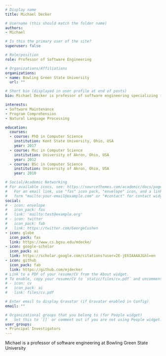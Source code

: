 ```yaml
---
# Display name
title: Michael Decker

# Username (this should match the folder name)
authors:
- Michael

# Is this the primary user of the site?
superuser: false

# Role/position
role: Professor of Software Engineering

# Organizations/Affiliations
organizations:
- name: Bowling Green State University
  url: ""

# Short bio (displayed in user profile at end of posts)
bio: Michael Decker is professor of software engineering specializing in software maintenance, differencing, static analysis, and natural language processing

interests:
- Software Maintenance
- Program Comprehension
- Natural Language Processing

education:
  courses:
  - course: PhD in Computer Science
    institution: Kent State University, Ohio, USA
    year: 2017
  - course: Msc in Computer Science
    institution: University of Akron, Ohio, USA
    year: 2012
  - course: BSc in Computer Science
    institution: University of Akron, Ohio, USA
    year: 2010

# Social/Academic Networking
# For available icons, see: https://sourcethemes.com/academic/docs/page-builder/#icons
#   For an email link, use "fas" icon pack, "envelope" icon, and a link in the
#   form "mailto:your-email@example.com" or "#contact" for contact widget.
social:
# - icon: envelope
#   icon_pack: fas
#   link: 'mailto:test@example.org'
# - icon: twitter
#   icon_pack: fab
#   link: https://twitter.com/GeorgeCushen
- icon: globe
  icon_pack: fas
  link: https://www.cs.bgsu.edu/mdecke/
- icon: google-scholar
  icon_pack: ai
  link: https://scholar.google.com/citations?user=2E-jE6IAAAAJ&hl=en
- icon: github
  icon_pack: fab
  link: https://github.com/mjdecker
# Link to a PDF of your resume/CV from the About widget.
# To enable, copy your resume/CV to `static/files/cv.pdf` and uncomment the lines below.
# - icon: cv
#   icon_pack: ai
#   link: files/cv.pdf

# Enter email to display Gravatar (if Gravatar enabled in Config)
email: ""

# Organizational groups that you belong to (for People widget)
#   Set this to `[]` or comment out if you are not using People widget.
user_groups:
- Principal Investigators
---
```


Michael is a professor of software engineering at Bowling Green State University
